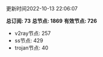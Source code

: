 更新时间2022-10-13 22:06:07

**总订阅: 73**
**总节点: 1869**
**有效节点: 726**
- v2ray节点: 257
- ss节点: 429
- trojan节点: 40
